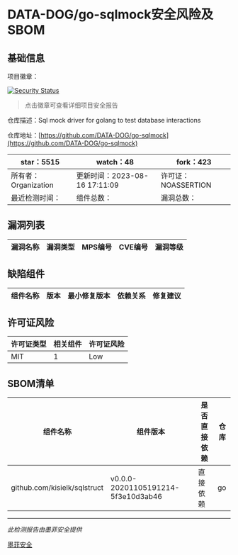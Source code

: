# DATA-DOG/go-sqlmock安全风险及SBOM

## 基础信息

项目徽章：

[![Security Status](https://www.murphysec.com/platform3/v31/badge/1714710348950192128.svg)](https://www.murphysec.com/console/report/1714710348853723136/1714710348950192128)

> 点击徽章可查看详细项目安全报告

仓库描述：Sql mock driver for golang to test database interactions

仓库地址：[https://github.com/DATA-DOG/go-sqlmock](https://github.com/DATA-DOG/go-sqlmock)

| star：5515 | watch：48 | fork：423 |
| ----------- | -------------- | ------------ |
| 所有者：Organization | 更新时间：2023-08-16 17:11:09 | 许可证：NOASSERTION |
| 最近检测时间： | 组件总数： | 漏洞总数： |




## 漏洞列表

| 漏洞名称 | 漏洞类型 | MPS编号 | CVE编号 | 漏洞等级 |
| ------- | ------ | ------- | ------ | ----- |





## 缺陷组件

| 组件名称 | 版本 | 最小修复版本 | 依赖关系 | 修复建议 |
| -------- | ---- | ------------ | -------- | -------- |





## 许可证风险

| 许可证类型 | 相关组件 | 许可证风险 |
| ---------- | -------- | ---------- |
|MIT|1|Low|




## SBOM清单

| 组件名称 | 组件版本 | 是否直接依赖 | 仓库 |
| -------- | -------- | ------------ | ---- |
|github.com/kisielk/sqlstruct|v0.0.0-20201105191214-5f3e10d3ab46|直接依赖|go|


------

*此检测报告由墨菲安全提供*

[墨菲安全](www.murphysec.com)